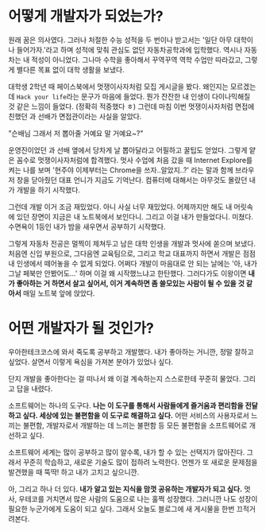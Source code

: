 # 어떻게 개발자가 되었는가?

원래 꿈은 의사였다. 그러나 처절한 수능 성적을 두 번이나 받고서는 '일단 아무 대학이나 들어가자.'라고 하며 성적에 맞춰 관심도 없던 자동차공학과에 입학했다. 역시나 자동차는 내 적성이 아니었다. 그나마 수학을 좋아해서 꾸역꾸역 역학 수업만 따라갔고, 그렇게 별다른 목표 없이 대학 생활을 보냈다.

대학생 2학년 때 페이스북에서 멋쟁이사자처럼 모집 게시글을 봤다. 왜인지는 모르겠는데 `Hack your life`라는 문구가 마음에 들었다. 뭔가 잔잔한 내 인생이 다이나믹해질 것 같은 느낌이 들었다. (정확히 적중했다 ㅎ) 그런데 마침 이번 멋쟁이사자처럼 면접에 친했던 과 선배가 면접관이라는 사실을 알았다.

"슨배님 그래서 저 뽑아줄 거예요 말 거예요~?"

운영진이었던 과 선배 옆에서 당차게 날 뽑아달라고 어필하고 꿀팁도 얻었다. 그렇게 얕은 꼼수로 멋쟁이사자처럼에 합격했다. 멋사 수업에 처음 갔을 때 Internet Explore를 켜는 나를 보며 '현주야 이제부터는 Chrome을 쓰자..알았지..?' 라는 말과 함께 브라우저 창을 닫아줬던 대표 언니가 지금도 기억난다. 컴퓨터에 대해서는 아무것도 몰랐던 내가 개발을 하기 시작했다.

그런데 개발 이거 조금 재밌었다. 아니 사실 너무 재밌었다. 어제까지만 해도 내 머릿속에 있던 장면이 지금은 내 노트북에서 보인다니. 그리고 이걸 내가 만들었다니. 미쳤다. 수면욕이 1등인 내가 밤을 새우면서 공부하기 시작했다.

그렇게 자동차 전공은 멀찍이 제쳐두고 남은 대학 인생을 개발과 멋사에 쏟으며 보냈다. 처음엔 신입 부원으로, 그다음엔 교육팀으로, 그리고 학교 대표까지 하면서 개발은 점점 내 인생에서 떼어놓을 수 없게 되었다. 어쩌다 개발이 마음대로 안 되는 날에는 '아, 내가 그날 페북만 안봤어도...' 하며 이걸 왜 시작했느냐고 한탄했다. 그러다가도 이왕이면 **내가 좋아하는 거 하면서 살고 싶어서, 이거 계속하면 좀 쓸모있는 사람이 될 수 있을 것 같아서** 매일 노트북 앞에 앉았다.

# 어떤 개발자가 될 것인가?

우아한테크코스에 와서 죽도록 공부하고 개발했다. 내가 좋아하는 거니깐, 정말 잘하고 싶었다. 살면서 이렇게 욕심을 가져본 분야가 있었나 싶다.

단지 개발을 좋아한다는 걸 떠나서 왜 이걸 계속하는지 스스로한테 꾸준히 물었다. 그리고 답을 내렸다.

소프트웨어는 하나의 도구다. **나는 이 도구를 통해서 사람들에게 즐거움과 편리함을 전달하고 싶다. 세상에 있는 불편함을 이 도구로 해결하고 싶다.** 어떤 서비스의 사용자로서 느끼는 불편함, 개발자로서 개발하는 데 느끼는 불편함 등 모든 불편함을 소프트웨어로 개선하고 싶다.

소프트웨어 세계는 많이 공부하고 많이 알수록, 내가 할 수 있는 선택지가 많아진다. 그래서 꾸준히 학습하고, 새로운 기술도 많이 접하려 노력한다. 언젠가 또 새로운 문제점을 발견했을 때 뚝딱! 하고 내가 고치고 싶으니깐.

아, 그리고 하나 더 있다. **내가 알고 있는 지식을 맘껏 공유하는 개발자가 되고 싶다.** 멋사, 우테코를 거치면서 많은 사람의 도움으로 나는 훌쩍 성장했다. 그러니깐 나도 성장이 필요한 누군가에게 도움이 되고 싶다. 그래서 오늘도 블로그에 새 게시물을 한번 끄적거려본다.
